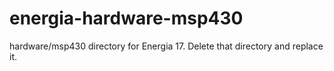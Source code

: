 # energia-hardware-msp430
hardware/msp430 directory for Energia 17. Delete that directory and replace it.
